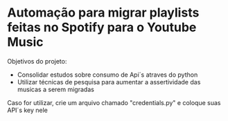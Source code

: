 # Automação para migrar playlists feitas no Spotify para o Youtube Music

Objetivos do projeto:
  - Consolidar estudos sobre consumo de Api´s atraves do python
  - Utilizar técnicas de pesquisa para aumentar a assertividade das musicas a serem migradas

Caso for utilizar, crie um arquivo chamado "credentials.py" e coloque suas API´s key nele
